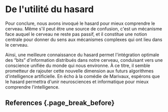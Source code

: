 # De l'utilité du hasard

Pour conclure, nous avons invoqué le hasard pour mieux comprendre le cerveau. Même s'il peut être une source de confusion, c'est un mécanisme face auquel le cerveau ne reste pas passif, et il constitue une notion centrale pour donner du sens aux mécanismes complexes qui ont lieu dans le cerveau. 
 
Ainsi, une meilleure connaissance du hasard permet l'intégration optimale des “bits” d'information distribués dans notre cerveau, conduisant vers une conscience unifiée du monde qui nous environne. À ce titre, il semble prometteur de rajouter cette nouvelle dimension aux futurs algorithmes d'intelligence artificielle. En écho à la comédie de Marivaux, espérons que le hasard permettra d'unir neurosciences et informatique pour mieux comprendre l'intelligence.

## References {.page_break_before}

<!-- Explicitly insert bibliography here -->
<div id="refs"></div>
